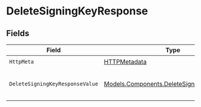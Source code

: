 # DeleteSigningKeyResponse


## Fields

| Field                                                                                             | Type                                                                                              | Required                                                                                          | Description                                                                                       | Example                                                                                           |
| ------------------------------------------------------------------------------------------------- | ------------------------------------------------------------------------------------------------- | ------------------------------------------------------------------------------------------------- | ------------------------------------------------------------------------------------------------- | ------------------------------------------------------------------------------------------------- |
| `HttpMeta`                                                                                        | [HTTPMetadata](../../Models/Components/HTTPMetadata.md)                                           | :heavy_check_mark:                                                                                | N/A                                                                                               |                                                                                                   |
| `DeleteSigningKeyResponseValue`                                                                   | [Models.Components.DeleteSigningKeyResponse](../../Models/Components/DeleteSigningKeyResponse.md) | :heavy_minus_sign:                                                                                | successfully fetched all signing keys                                                             | {<br/>"success": true<br/>}                                                                       |
